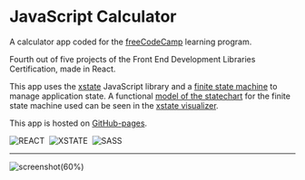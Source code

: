 # JavaScript Calculator

A calculator app coded for the [freeCodeCamp](https://www.freecodecamp.org) learning program.

Fourth out of five projects of the Front End Development Libraries Certification, made in React.

This app uses the [xstate](https://xstate.js.org/docs/) JavaScript library and a [finite state machine](https://en.wikipedia.org/wiki/Finite-state_machine) to manage application state.
A functional [model of the statechart](https://xstate.js.org/viz/?gist=edf865a72430b9f1cf4c291e326dd4bf) for the finite state machine used can be seen in the [xstate visualizer](https://xstate.js.org/docs/#visualizer).

This app is hosted on [GitHub-pages](https://marcocosta1618.github.io/JavaScript-Calculator/).

![REACT](https://img.shields.io/badge/REACT-grey.svg?&logo=react&logoColor=blue)&nbsp;
![XSTATE](https://img.shields.io/badge/XSTATE-000.svg?&logo=xstate&logoColor=white)&nbsp;
![SASS](https://img.shields.io/badge/SASS-cc6699.svg?&logo=sass&logoColor=white)&nbsp;

---

![screenshot(60%)](https://user-images.githubusercontent.com/78434326/127739817-a576208d-b966-420e-a3e9-82a05675550a.jpg)
